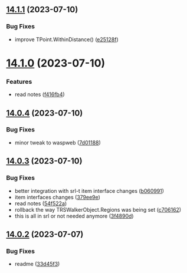 ## [14.1.1](https://github.com/Torwent/WaspLib/compare/v14.1.0...v14.1.1) (2023-07-10)


### Bug Fixes

* improve TPoint.WithinDistance() ([e25128f](https://github.com/Torwent/WaspLib/commit/e25128fcb332b79b2df0807f95060768d71f7e20))



# [14.1.0](https://github.com/Torwent/WaspLib/compare/v14.0.4...v14.1.0) (2023-07-10)


### Features

* read notes ([f416fb4](https://github.com/Torwent/WaspLib/commit/f416fb4b56ac6777867ce27ddcd5ccac52a725f8))



## [14.0.4](https://github.com/Torwent/WaspLib/compare/v14.0.3...v14.0.4) (2023-07-10)


### Bug Fixes

* minor tweak to waspweb ([7d01188](https://github.com/Torwent/WaspLib/commit/7d0118899410ff8a1df9cf023b1ee069c45e463d))



## [14.0.3](https://github.com/Torwent/WaspLib/compare/v14.0.2...v14.0.3) (2023-07-10)


### Bug Fixes

* better integration with srl-t item interface changes ([b060991](https://github.com/Torwent/WaspLib/commit/b06099116ebffe4b6e6f0c6a5c8f46c2e2e04b67))
* item interfaces changes ([379ee9e](https://github.com/Torwent/WaspLib/commit/379ee9e854553ce5b1095be27f8c90d16e170933))
* read notes ([54f522a](https://github.com/Torwent/WaspLib/commit/54f522a34cd2454d38b764a55799b1ccfdcf2b89))
* rollback the way TRSWalkerObject.Regions was being set ([c706162](https://github.com/Torwent/WaspLib/commit/c7061625eb0e66365706947ce43086032fb11e37))
* this is all in srl or not needed anymore ([3f4890d](https://github.com/Torwent/WaspLib/commit/3f4890d7f66c450b47210c9254095c198e8d7559))



## [14.0.2](https://github.com/Torwent/WaspLib/compare/v14.0.1...v14.0.2) (2023-07-07)


### Bug Fixes

* readme ([33d45f3](https://github.com/Torwent/WaspLib/commit/33d45f3e85bf737e8221afa0b641955328cc5c4b))



